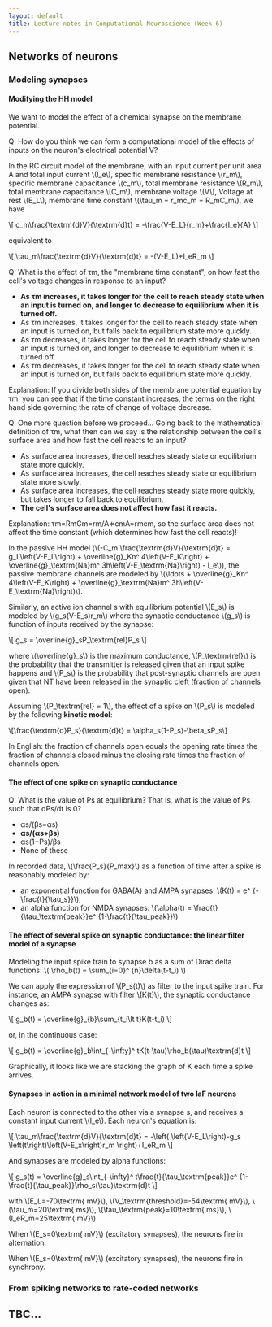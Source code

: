 ```yaml
---
layout: default
title: Lecture notes in Computational Neuroscience (Week 6)
---
```


## Networks of neurons

### Modeling synapses

#### Modifying the HH model

We want to model the effect of a chemical synapse on the membrane potential.

Q: How do you think we can form a computational model of the effects of inputs on the neuron's electrical potential V?

In the RC circuit model of the membrane, with an input current per unit area A and total input current \\(I\_e\\), specific membrane resistance \\(r\_m\\), specific membrane capacitance \\(c\_m\\), total membrane resistance \\(R\_m\\), total membrane capacitance \\(C\_m\\), membrane voltage \\(V\\), Voltage at rest \\(E\_L\\), membrane time constant \\(\tau\_m = r\_mc\_m = R\_mC\_m\\), we have

\\[
c\_m\frac{\textrm{d}V}{\textrm{d}t} = -\frac{V-E\_L}{r\_m}+\frac{I\_e}{A}
\\]

equivalent to

\\[
\tau\_m\frac{\textrm{d}V}{\textrm{d}t} = -(V-E\_L)+I\_eR\_m
\\]

Q: What is the effect of τm, the "membrane time constant", on how fast the cell's voltage changes in response to an input?

- **As τm increases, it takes longer for the cell to reach steady state when an input is turned on, and longer to decrease to equilibrium when it is turned off.**
- As τm increases, it takes longer for the cell to reach steady state when an input is turned on, but falls back to equilibrium state more quickly. 
- As τm decreases, it takes longer for the cell to reach steady state when an input is turned on, and longer to decrease to equilibrium when it is turned off. 
- As τm decreases, it takes longer for the cell to reach steady state when an input is turned on, but falls back to equilibrium state more quickly.

Explanation: If you divide both sides of the membrane potential equation by τm, you can see that if the time constant increases, the terms on the right hand side governing the rate of change of voltage decrease.

Q: One more question before we proceed... Going back to the mathematical definition of τm, what then can we say is the relationship between the cell's surface area and how fast the cell reacts to an input?

- As surface area increases, the cell reaches steady state or equilibrium state more quickly.
- As surface area increases, the cell reaches steady state or equilibrium state more slowly.
- As surface area increases, the cell reaches steady state more quickly, but takes longer to fall back to equilibrium.
- **The cell's surface area does not affect how fast it reacts.**

Explanation: τm=RmCm=rm/A∗cmA=rmcm, so the surface area does not affect the time constant (which determines how fast the cell reacts)!

In the passive HH model (\\(-C\_m \frac{\textrm{d}V}{\textrm{d}t} = g\_L\left(V-E\_L\right) + \overline{g}\_Kn^ 4\left(V-E\_K\right) + \overline{g}\_\textrm{Na}m^ 3h\left(V-E\_\textrm{Na}\right) - I\_e\\)), the passive membrane channels are modeled by \\(\ldots + \overline{g}\_Kn^ 4\left(V-E\_K\right) + \overline{g}\_\textrm{Na}m^ 3h\left(V-E\_\textrm{Na}\right)\\).

Similarly, an active ion channel s with equilibrium potential \\(E\_s\\) is modeled by \\(g\_s(V-E\_s)r\_m\\) where the synaptic conductance \\(g\_s\\) is function of inputs received by the synapse:

\\[
g\_s = \overline{g}\_sP\_\textrm{rel}P\_s
\\]

where \\(\overline{g}\_s\\) is the maximum conductance, \\(P\_\textrm{rel}\\) is the probability that the transmitter is released given that an input spike happens and \\(P\_s\\) is the probability that post-synaptic channels are open given that NT have been released in the synaptic cleft (fraction of channels open).

Assuming  \\(P\_\textrm{rel} = 1\\), the effect of a spike on \\(P\_s\\) is modeled by the following **kinetic model**:

\\[\frac{\textrm{d}P\_s}{\textrm{d}t} = \alpha\_s(1-P\_s)-\beta\_sP\_s\\]

In English: the fraction of channels open equals the opening rate times the fraction of channels closed minus the closing rate times the fraction of channels open.

#### The effect of one spike on synaptic conductance

Q: What is the value of Ps at equilibrium? That is, what is the value of Ps such that dPs/dt is 0?

- αs/(βs−αs) 
- **αs/(αs+βs)**
- αs(1−Ps)/βs
- None of these

In recorded data, \\(\frac{P\_s}{P\_max}\\) as a function of time after a spike is reasonably modeled by:

- an exponential function for GABA(A) and AMPA synapses: \\(K(t) = e^ {-\frac{t}{\tau\_s}}\\),
- an alpha function for NMDA synapses: \\(\alpha(t) = \frac{t}{\tau\_\textrm{peak}}e^ {1-\frac{t}{\tau\_peak}}\\)


#### The effect of several spike on synaptic conductance: the linear filter model of a synapse

Modeling the input spike train to synapse b as a sum of Dirac delta functions: \\( \rho\_b(t) = \sum\_{i=0}^ {n}\delta(t-t\_i) \\)

We can apply the expression of \\(P\_s(t)\\) as filter to the input spike train. For instance, an AMPA synapse with filter \\(K(t)\\), the synaptic conductance changes as:

\\[
g\_b(t) = \overline{g}\_{b}\sum\_{t\_i\lt t}K(t-t\_i)
\\]

or, in the continuous case:

\\[
g\_b(t) = \overline{g}\_b\int\_{-\infty}^ tK(t-\tau)\rho\_b(\tau)\textrm{d}t
\\]

Graphically, it looks like we are stacking the graph of K each time a spike arrives.

#### Synapses in action in a minimal network model of two IaF neurons

Each neuron is connected to the other via a synapse s, and receives a constant input current \\(I\_e\\). Each neuron's equation is:

\\[
\tau\_m\frac{\textrm{d}V}{\textrm{d}t} = -\left( \left(V-E\_L\right)-g\_s \left(t\right)\left(V-E\_x\right)r\_m  \right)+I\_eR\_m
\\]
 
And synapses are modeled by alpha functions: 

\\[
g\_s(t) = \overline{g}\_s\int\_{-\infty}^ t\frac{t}{\tau\_\textrm{peak}}e^ {1-\frac{t}{\tau\_peak}}\rho\_s(\tau)\textrm{d}t
\\]

with \\(E\_L=-70\textrm{ mV}\\), \\(V\_\textrm{threshold}=-54\textrm{ mV}\\),  \\(\tau\_m=20\textrm{ ms}\\), \\(\tau\_\textrm{peak}=10\textrm{ ms}\\), \\(I\_eR\_m=25\textrm{ mV}\\)

When \\(E\_s=0\textrm{ mV}\\) (excitatory synapses), the neurons fire in alternation.

When \\(E\_s=0\textrm{ mV}\\) (excitatory synapses), the neurons fire in synchrony.

### From spiking networks to rate-coded networks


## TBC...

